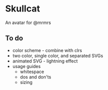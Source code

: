 # Skullcat
An avatar for @mrmrs

## To do
- color scheme - combine with clrs
- two color, single color, and separated SVGs
- animated SVG - lightning effect
- usage guides
  - whitespace
  - dos and don'ts
  - sizing
